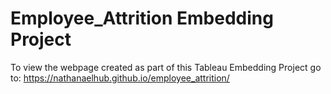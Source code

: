 # Employee_Attrition Embedding Project

To view the webpage created as part of this Tableau Embedding Project go to: https://nathanaelhub.github.io/employee_attrition/
